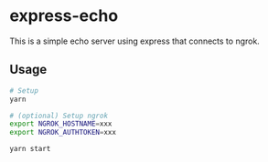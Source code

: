 # express-echo

This is a simple echo server using express that connects to ngrok.

## Usage

```sh
# Setup
yarn

# (optional) Setup ngrok
export NGROK_HOSTNAME=xxx
export NGROK_AUTHTOKEN=xxx

yarn start
```
